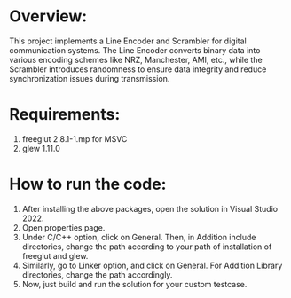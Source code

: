 # Overview:

This project implements a Line Encoder and Scrambler for digital communication systems. The Line Encoder converts binary data into various encoding schemes like NRZ, Manchester, AMI, etc., while the Scrambler introduces randomness to ensure data integrity and reduce synchronization issues during transmission.

# Requirements:

1. freeglut 2.8.1-1.mp for MSVC
2. glew 1.11.0

# How to run the code:

1. After installing the above packages, open the solution in Visual Studio 2022.
2. Open properties page. 
3. Under C/C++ option, click on General. Then, in Addition include directories, change the path according to your path of installation of freeglut and glew.
4. Similarly, go to Linker option, and click on General. For Addition Library directories, change the path accordingly.
5. Now, just build and run the solution for your custom testcase.